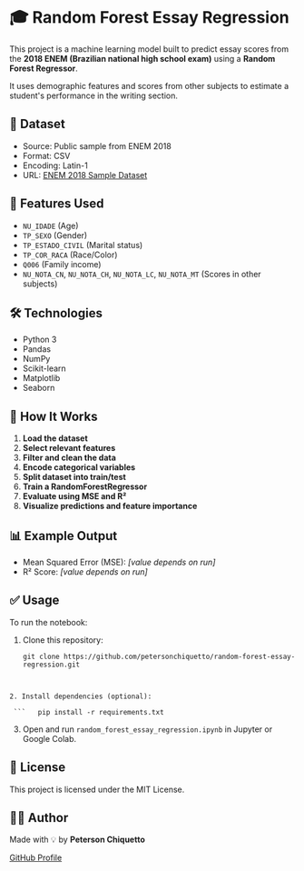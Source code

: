 # 🎓 Random Forest Essay Regression

This project is a machine learning model built to predict essay scores from the **2018 ENEM (Brazilian national high school exam)** using a **Random Forest Regressor**.

It uses demographic features and scores from other subjects to estimate a student's performance in the writing section.

## 📁 Dataset

- Source: Public sample from ENEM 2018
- Format: CSV
- Encoding: Latin-1
- URL: [ENEM 2018 Sample Dataset](https://raw.githubusercontent.com/guilhermesilveira/enem-2018/refs/heads/master/MICRODADOS_ENEM_2018_SAMPLE_43278.csv)

## 🔧 Features Used

- `NU_IDADE` (Age)
- `TP_SEXO` (Gender)
- `TP_ESTADO_CIVIL` (Marital status)
- `TP_COR_RACA` (Race/Color)
- `Q006` (Family income)
- `NU_NOTA_CN`, `NU_NOTA_CH`, `NU_NOTA_LC`, `NU_NOTA_MT` (Scores in other subjects)

## 🛠️ Technologies

- Python 3
- Pandas
- NumPy
- Scikit-learn
- Matplotlib
- Seaborn

## 🚀 How It Works

1. **Load the dataset**
2. **Select relevant features**
3. **Filter and clean the data**
4. **Encode categorical variables**
5. **Split dataset into train/test**
6. **Train a RandomForestRegressor**
7. **Evaluate using MSE and R²**
8. **Visualize predictions and feature importance**

## 📊 Example Output

- Mean Squared Error (MSE): *[value depends on run]*
- R² Score: *[value depends on run]*

## ✅ Usage

To run the notebook:

1. Clone this repository:
   ```
   git clone https://github.com/petersonchiquetto/random-forest-essay-regression.git
  ```


2. Install dependencies (optional):

   ```   pip install -r requirements.txt
```
3. Open and run `random_forest_essay_regression.ipynb` in Jupyter or Google Colab.

## 📄 License

This project is licensed under the MIT License.

## 👨‍💻 Author

Made with 💡 by **Peterson Chiquetto**

[GitHub Profile](https://github.com/petersonchiquetto)
